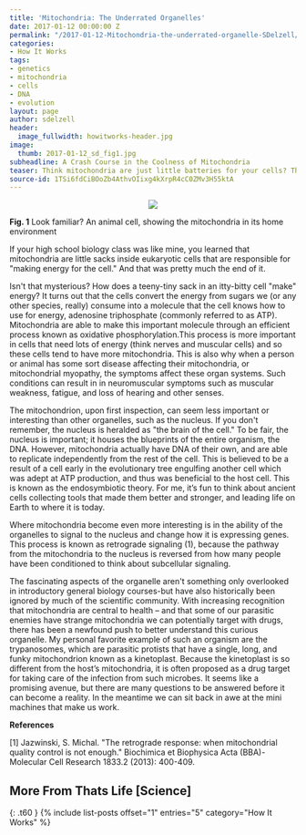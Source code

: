 ```yaml
---
title: 'Mitochondria: The Underrated Organelles'
date: 2017-01-12 00:00:00 Z
permalink: "/2017-01-12-Mitochondria-the-underrated-organelle-SDelzell/"
categories:
- How It Works
tags:
- genetics
- mitochondria
- cells
- DNA
- evolution
layout: page
author: sdelzell
header:
  image_fullwidth: howitworks-header.jpg
image:
  thumb: 2017-01-12_sd_fig1.jpg
subheadline: A Crash Course in the Coolness of Mitochondria
teaser: Think mitochondria are just little batteries for your cells? Think again.
source-id: 1TSi6fdCiBOoZb4AthvOIixg4kXrpR4cC0ZMv3H55ktA
---
```


<div style="text-align:center"><img src ="http://images.tutorvista.com/cms/images/101/structure-of-animal-cell-2.jpg"/></div>

**Fig. 1** Look familiar? An animal cell, showing the mitochondria in its home environment

If your high school biology class was like mine, you learned that mitochondria are little sacks inside eukaryotic cells that are responsible for "making energy for the cell." And that was pretty much the end of it. 

Isn't that mysterious? How does a teeny-tiny sack in an itty-bitty cell "make" energy? It turns out that the cells convert the energy from sugars we (or any other species, really) consume into a molecule that the cell knows how to use for energy, adenosine triphosphate (commonly referred to as ATP). Mitochondria are able to make this important molecule through an efficient process known as oxidative phosphorylation.This process is more important in cells that need lots of energy (think nerves and muscular cells) and so these cells tend to have more mitochondria. This is also why when a person or animal has some sort disease affecting their mitochondria, or mitochondrial myopathy, the symptoms affect these organ systems. Such conditions can result in in neuromuscular symptoms such as muscular weakness, fatigue, and loss of hearing and other senses. 

The mitochondrion, upon first inspection, can seem less important or interesting than other organelles, such as the nucleus. If you don't remember, the nucleus is heralded as "the brain of the cell." To be fair, the nucleus is important; it houses the blueprints of the entire organism, the DNA. However, mitochondria actually have DNA of their own, and are able to replicate independently from the rest of the cell. This is believed to be a result of a cell early in the evolutionary tree engulfing another cell which was adept at ATP production, and thus was beneficial to the host cell. This is known as the endosymbiotic theory. For me, it’s fun to think about ancient cells collecting tools that made them better and stronger, and leading life on Earth to where it is today. 

Where mitochondria become even more interesting is in the ability of the organelles to signal to the nucleus and change how it is expressing genes. This process is known as retrograde signaling (1), because the pathway from the mitochondria to the nucleus is reversed from how many people have been conditioned to think about subcellular signaling. 

The fascinating aspects of the organelle aren't something only overlooked in introductory general biology courses-but have also historically been ignored by much of the scientific community. With increasing recognition that mitochondria are central to health – and that some of our parasitic enemies have strange mitochondria we can potentially target with drugs, there has been a newfound push to better understand this curious organelle. My personal favorite example of such an organism are the trypanosomes, which are parasitic protists that have a single, long, and funky mitochondrion known as a kinetoplast. Because the kinetoplast is so different from the host’s mitochondria, it is often proposed as a drug target for taking care of the infection from such microbes. It seems like a promising avenue, but there are many questions to be answered before it can become a reality. In the meantime we can sit back in awe at the mini machines that make us work.

**References**

[1] Jazwinski, S. Michal. "The retrograde response: when mitochondrial quality control is not enough." Biochimica et Biophysica Acta (BBA)-Molecular Cell Research 1833.2 (2013): 400-409.

## More From Thats Life [Science]
{: .t60 }
{% include list-posts offset="1" entries="5" category="How It Works" %}
